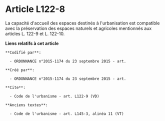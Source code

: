 # Article L122-8

La capacité d'accueil des espaces destinés à l'urbanisation est compatible avec la préservation des espaces naturels et
agricoles mentionnés aux articles L. 122-9 et L. 122-10.

**Liens relatifs à cet article**

	**Codifié par**:

	  - ORDONNANCE n°2015-1174 du 23 septembre 2015 - art.

	**Créé par**:

	  - ORDONNANCE n°2015-1174 du 23 septembre 2015 - art.

	**Cite**:

	  - Code de l'urbanisme - art. L122-9 (VD)

	**Anciens textes**:

	  - Code de l'urbanisme - art. L145-3, alinéa 11 (VT)
